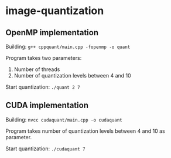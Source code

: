 # image-quantization
## OpenMP implementation
Building: ```g++ cppquant/main.cpp -fopenmp -o quant```

Program takes two parameters:
1. Number of threads
2. Number of quantization levels between 4 and 10

Start quantization: ```./quant 2 7```

## CUDA implementation
Building: ```nvcc cudaquant/main.cpp -o cudaquant```

Program takes number of quantization levels between 4 and 10 as parameter.

Start quantization: ```./cudaquant 7```
